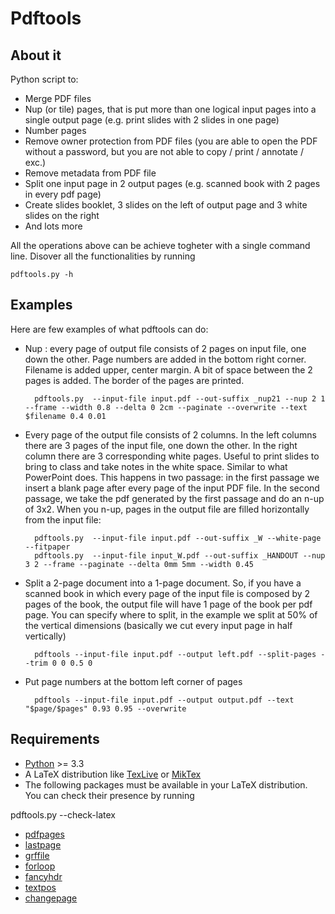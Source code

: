 # Pdftools

## About it
Python script to:

* Merge PDF files
* Nup (or tile) pages, that is put more than one logical input pages into a single output page (e.g. print slides with 2 slides in one page)
* Number pages 
* Remove owner protection from PDF files (you are able to open the PDF without a password, but you are not able to copy / print / annotate / exc.)
* Remove metadata from PDF file
* Split one input page in 2 output pages (e.g. scanned book with 2 pages in every pdf page)
* Create slides booklet, 3 slides on the left of output page and 3 white slides on the right
* And lots more

All the operations above can be achieve togheter with a single command line.
Disover all the functionalities by running

	pdftools.py -h

## Examples
Here are few examples of what pdftools can do:

* Nup : every page of output file consists of 2 pages on input file, one down the other. Page numbers are added in the bottom right corner. Filename is added upper, center margin. A bit of space between the 2 pages is added. The border of the pages are printed.

		pdftools.py  --input-file input.pdf --out-suffix _nup21 --nup 2 1 --frame --width 0.8 --delta 0 2cm --paginate --overwrite --text $filename 0.4 0.01
	
* Every page of the output file consists of 2 columns. In the left columns there are 3 pages of the input file, one down the other. In the right column there are 3 corresponding white pages. Useful to print slides to bring to class and take notes in the white space. Similar to what PowerPoint does. This happens in two passage: in the first passage we insert a blank page after every page of the input PDF file. In the second passage, we take the pdf generated by the first passage and do an n-up of 3x2. When you n-up, pages in the output file are filled horizontally from the input file:

		pdftools.py  --input-file input.pdf --out-suffix _W --white-page --fitpaper
		pdftools.py  --input-file input_W.pdf --out-suffix _HANDOUT --nup 3 2 --frame --paginate --delta 0mm 5mm --width 0.45
	
* Split a 2-page document into a 1-page document. So, if you have a scanned book in which every page of the input file is composed by 2 pages of the book, the output file will have 1 page of the book per pdf page. You can specify where to split, in the example we split at 50% of the vertical dimensions (basically we cut every input page in half vertically)

		pdftools --input-file input.pdf --output left.pdf --split-pages --trim 0 0 0.5 0
		
* Put page numbers at the bottom left corner of pages

		pdftools --input-file input.pdf --output output.pdf --text "$page/$pages" 0.93 0.95 --overwrite

## Requirements

* [Python](https://www.python.org/) >= 3.3
* A LaTeX distribution like [TexLive](https://www.tug.org/texlive/) or [MikTex](http://miktex.org/)
* The following packages must be available in your LaTeX distribution. You can check their presence by running

pdftools.py --check-latex

* [pdfpages](https://www.ctan.org/pkg/pdfpages?lang=en)
* [lastpage](https://www.ctan.org/pkg/lastpage)
* [grffile](https://www.ctan.org/pkg/grffile)
* [forloop](https://www.ctan.org/pkg/forloop)
* [fancyhdr](https://www.ctan.org/pkg/fancyhdr?lang=en)
* [textpos](https://www.ctan.org/pkg/textpos)
* [changepage](https://www.ctan.org/pkg/changepage)
